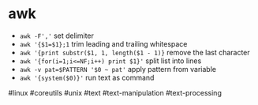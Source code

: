 # awk

- `awk -F','` set delimiter
- `awk '{$1=$1};1` trim leading and trailing whitespace
- `awk '{print substr($1, 1, length($1 - 1)}` remove the last character
- `awk '{for(i=1;i<=NF;i++) print $1}'` split list into lines
- `awk -v pat=$PATTERN '$0 ~ pat'` apply pattern from variable
- `awk '{system($0)}'` run text as command

#linux #coreutils #unix #text #text-manipulation #text-processing

